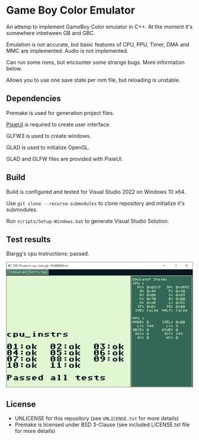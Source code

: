 # Game Boy Color Emulator
An attemp to implement GameBoy Color emulator in C++. At the moment it's somewhere inbetween GB and GBC.

Emulation is not accurate, but basic features of CPU, PPU, Timer, DMA and MMC are implemented. Audio is not implemented.

Can run some roms, but encounter some strange bugs. More information below.

Allows you to use one save state per rom file, but reloading is unstable. 

## Dependencies
Premake is used for generation project files.

[PixieUI](https://github.com/Asuart/PixieUI) is required to create user interface.

GLFW3 is used to create windows.

GLAD is used to initialize OpenGL.

GLAD and GLFW files are provided with PixieUI.

## Build
Build is configured and tested for Visual Studio 2022 on Windows 10 x64.

Use `git clone --recurse-submodules` to clone repository and initialize it's submodules.

Run `scripts/Setup-Windows.bat` to generate Visual Studio Solution.

## Test results
Blargg's cpu instructions: passed.

![blargg_cpu_instr_result](/assets/blargg_cpu_instr.png)

## License
- UNLICENSE for this repository (see `UNLICENSE.txt` for more details)
- Premake is licensed under BSD 3-Clause (see included LICENSE.txt file for more details)